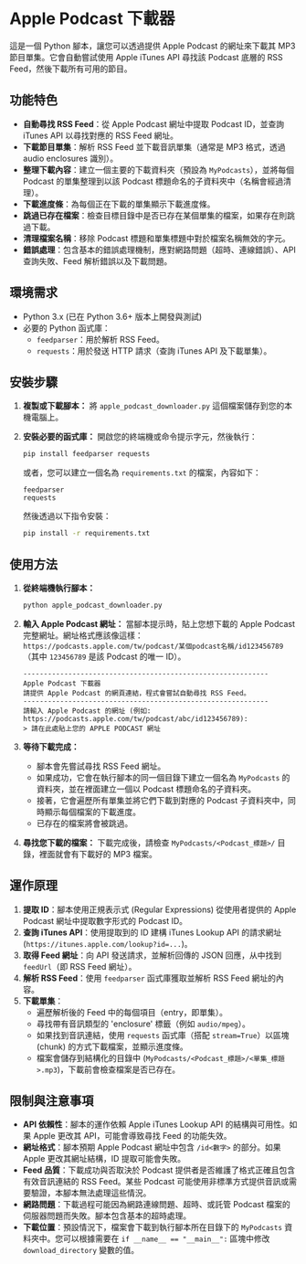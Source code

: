 # Apple Podcast 下載器

這是一個 Python 腳本，讓您可以透過提供 Apple Podcast 的網址來下載其 MP3 節目單集。它會自動嘗試使用 Apple iTunes API 尋找該 Podcast 底層的 RSS Feed，然後下載所有可用的節目。

## 功能特色

*   **自動尋找 RSS Feed**：從 Apple Podcast 網址中提取 Podcast ID，並查詢 iTunes API 以尋找對應的 RSS Feed 網址。
*   **下載節目單集**：解析 RSS Feed 並下載音訊單集（通常是 MP3 格式，透過 audio enclosures 識別）。
*   **整理下載內容**：建立一個主要的下載資料夾（預設為 `MyPodcasts`），並將每個 Podcast 的單集整理到以該 Podcast 標題命名的子資料夾中（名稱會經過清理）。
*   **下載進度條**：為每個正在下載的單集顯示下載進度條。
*   **跳過已存在檔案**：檢查目標目錄中是否已存在某個單集的檔案，如果存在則跳過下載。
*   **清理檔案名稱**：移除 Podcast 標題和單集標題中對於檔案名稱無效的字元。
*   **錯誤處理**：包含基本的錯誤處理機制，應對網路問題（超時、連線錯誤）、API 查詢失敗、Feed 解析錯誤以及下載問題。

## 環境需求

*   Python 3.x (已在 Python 3.6+ 版本上開發與測試)
*   必要的 Python 函式庫：
    *   `feedparser`：用於解析 RSS Feed。
    *   `requests`：用於發送 HTTP 請求（查詢 iTunes API 及下載單集）。

## 安裝步驟

1.  **複製或下載腳本：**
    將 `apple_podcast_downloader.py` 這個檔案儲存到您的本機電腦上。

2.  **安裝必要的函式庫：**
    開啟您的終端機或命令提示字元，然後執行：
    ```bash
    pip install feedparser requests
    ```
    或者，您可以建立一個名為 `requirements.txt` 的檔案，內容如下：
    ```
    feedparser
    requests
    ```
    然後透過以下指令安裝：
    ```bash
    pip install -r requirements.txt
    ```

## 使用方法

1.  **從終端機執行腳本：**
    ```bash
    python apple_podcast_downloader.py
    ```

2.  **輸入 Apple Podcast 網址：**
    當腳本提示時，貼上您想下載的 Apple Podcast 完整網址。網址格式應該像這樣：
    `https://podcasts.apple.com/tw/podcast/某個podcast名稱/id123456789`
    （其中 `123456789` 是該 Podcast 的唯一 ID）。

    ```
    ------------------------------------------------------------
    Apple Podcast 下載器
    請提供 Apple Podcast 的網頁連結，程式會嘗試自動尋找 RSS Feed。
    ------------------------------------------------------------
    請輸入 Apple Podcast 的網址 (例如: https://podcasts.apple.com/tw/podcast/abc/id123456789):
    > 請在此處貼上您的 APPLE PODCAST 網址
    ```

3.  **等待下載完成：**
    *   腳本會先嘗試尋找 RSS Feed 網址。
    *   如果成功，它會在執行腳本的同一個目錄下建立一個名為 `MyPodcasts` 的資料夾，並在裡面建立一個以 Podcast 標題命名的子資料夾。
    *   接著，它會遍歷所有單集並將它們下載到對應的 Podcast 子資料夾中，同時顯示每個檔案的下載進度。
    *   已存在的檔案將會被跳過。

4.  **尋找您下載的檔案：**
    下載完成後，請檢查 `MyPodcasts/<Podcast_標題>/` 目錄，裡面就會有下載好的 MP3 檔案。

## 運作原理

1.  **提取 ID**：腳本使用正規表示式 (Regular Expressions) 從使用者提供的 Apple Podcast 網址中提取數字形式的 Podcast ID。
2.  **查詢 iTunes API**：使用提取到的 ID 建構 iTunes Lookup API 的請求網址 (`https://itunes.apple.com/lookup?id=...`)。
3.  **取得 Feed 網址**：向 API 發送請求，並解析回傳的 JSON 回應，从中找到 `feedUrl`（即 RSS Feed 網址）。
4.  **解析 RSS Feed**：使用 `feedparser` 函式庫獲取並解析 RSS Feed 網址的內容。
5.  **下載單集**：
    *   遍歷解析後的 Feed 中的每個項目（entry，即單集）。
    *   尋找帶有音訊類型的 'enclosure' 標籤（例如 `audio/mpeg`）。
    *   如果找到音訊連結，使用 `requests` 函式庫（搭配 `stream=True`）以區塊 (chunk) 的方式下載檔案，並顯示進度條。
    *   檔案會儲存到結構化的目錄中 (`MyPodcasts/<Podcast_標題>/<單集_標題>.mp3`)，下載前會檢查檔案是否已存在。

## 限制與注意事項

*   **API 依賴性**：腳本的運作依賴 Apple iTunes Lookup API 的結構與可用性。如果 Apple 更改其 API，可能會導致尋找 Feed 的功能失效。
*   **網址格式**：腳本預期 Apple Podcast 網址中包含 `/id<數字>` 的部分。如果 Apple 更改其網址結構，ID 提取可能會失敗。
*   **Feed 品質**：下載成功與否取決於 Podcast 提供者是否維護了格式正確且包含有效音訊連結的 RSS Feed。某些 Podcast 可能使用非標準方式提供音訊或需要驗證，本腳本無法處理這些情況。
*   **網路問題**：下載過程可能因為網路連線問題、超時、或託管 Podcast 檔案的伺服器問題而失敗。腳本包含基本的超時處理。
*   **下載位置**：預設情況下，檔案會下載到執行腳本所在目錄下的 `MyPodcasts` 資料夾中。您可以根據需要在 `if __name__ == "__main__":` 區塊中修改 `download_directory` 變數的值。
